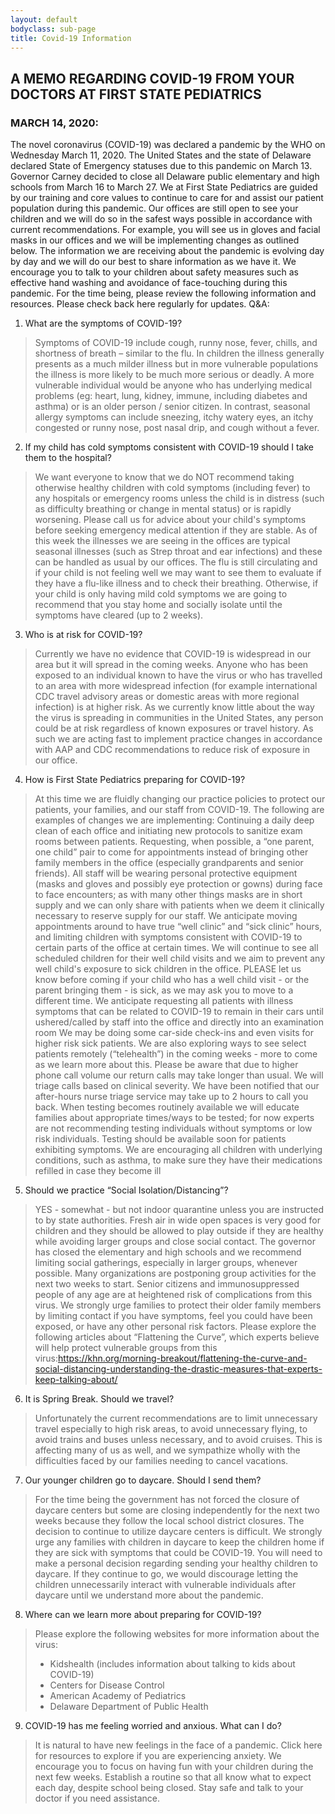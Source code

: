 ```yaml
---
layout: default
bodyclass: sub-page
title: Covid-19 Information
---
```


## A MEMO REGARDING COVID-19 FROM YOUR DOCTORS AT FIRST STATE PEDIATRICS
### MARCH 14, 2020:

The novel coronavirus (COVID-19) was declared a pandemic by the WHO on Wednesday March 11, 2020. The United States and the state of Delaware declared State of Emergency statuses due to this pandemic on March 13. Governor Carney decided to close all Delaware public elementary and high schools from March 16 to March 27.
We at First State Pediatrics are guided by our training and core values to continue to care for and assist our patient population during this pandemic. Our offices are still open to see your children and we will do so in the safest ways possible in accordance with current recommendations. For example, you will see us in gloves and facial masks in our offices and we will be implementing changes as outlined below.
The information we are receiving about the pandemic is evolving day by day and we will do our best to share information as we have it. We encourage you to talk to your children about safety measures such as effective hand washing and avoidance of face-touching during this pandemic. For the time being, please review the following information and resources. Please check back here regularly for updates.
Q&A:
1. What are the symptoms of COVID-19?
> Symptoms of COVID-19 include cough, runny nose, fever, chills, and shortness of breath – similar to the flu. In children the illness generally presents as a much milder illness but in more vulnerable populations the illness is more likely to be much more serious or deadly. A more vulnerable individual would be anyone who has underlying medical problems (eg: heart, lung, kidney, immune, including diabetes and asthma) or is an older person / senior citizen. In contrast, seasonal allergy symptoms can include sneezing, itchy watery eyes, an itchy congested or runny nose, post nasal drip, and cough without a fever.

2. If my child has cold symptoms consistent with COVID-19 should I take them to the hospital?
> We want everyone to know that we do NOT recommend taking otherwise healthy children with cold symptoms (including fever) to any hospitals or emergency rooms unless the child is in distress (such as difficulty breathing or change in mental status) or is rapidly worsening. Please call us for advice about your child's symptoms before seeking emergency medical attention if they are stable. As of this week the illnesses we are seeing in the offices are typical seasonal illnesses (such as Strep throat and ear infections) and these can be handled as usual by our offices. The flu is still circulating and if your child is not feeling well we may want to see them to evaluate if they have a flu-like illness and to check their breathing. Otherwise, if your child is only having mild cold symptoms we are going to recommend that you stay home and socially isolate until the symptoms have cleared (up to 2 weeks).

3. Who is at risk for COVID-19?
> Currently we have no evidence that COVID-19 is widespread in our area but it will spread in the coming weeks. Anyone who has been exposed to an individual known to have the virus or who has travelled to an area with more widespread infection (for example international CDC travel advisory areas or domestic areas with more regional infection) is at higher risk. As we currently know little about the way the virus is spreading in communities in the United States, any person could be at risk regardless of known exposures or travel history. As such we are acting fast to implement practice changes in accordance with AAP and CDC recommendations to reduce risk of exposure in our office.

4. How is First State Pediatrics preparing for COVID-19?
> At this time we are fluidly changing our practice policies to protect our patients, your families, and our staff from COVID-19. The following are examples of changes we are implementing:
Continuing a daily deep clean of each office and initiating new protocols to sanitize exam rooms between patients.
Requesting, when possible, a “one parent, one child” pair to come for appointments instead of bringing other family members in the office (especially grandparents and senior friends).
All staff will be wearing personal protective equipment (masks and gloves and possibly eye protection or gowns) during face to face encounters; as with many other things masks are in short supply and we can only share with patients when we deem it clinically necessary to reserve supply for our staff.
We anticipate moving appointments around to have true “well clinic” and “sick clinic” hours, and limiting children with symptoms consistent with COVID-19 to certain parts of the office at certain times.
We will continue to see all scheduled children for their well child visits and we aim to prevent any well child's exposure to sick children in the office. PLEASE let us know before coming if your child who has a well child visit - or the parent bringing them - is sick, as we may ask you to move to a different time.
We anticipate requesting all patients with illness symptoms that can be related to COVID-19 to remain in their cars until ushered/called by staff into the office and directly into an examination room
We may be doing some car-side check-ins and even visits for higher risk sick patients.
We are also exploring ways to see select patients remotely (“telehealth”) in the coming weeks - more to come as we learn more about this.
Please be aware that due to higher phone call volume our return calls may take longer than usual. We will triage calls based on clinical severity. We have been notified that our after-hours nurse triage service may take up to 2 hours to call you back.
When testing becomes routinely available we will educate families about appropriate times/ways to be tested; for now experts are not recommending testing individuals without symptoms or low risk individuals. Testing should be available soon for patients exhibiting symptoms.
We are encouraging all children with underlying conditions, such as asthma, to make sure they have their medications refilled in case they become ill

5. Should we practice “Social Isolation/Distancing”?
> YES - somewhat - but not indoor quarantine unless you are instructed to by state authorities. Fresh air in wide open spaces is very good for children and they should be allowed to play outside if they are healthy while avoiding larger groups and close social contact. The governor has closed the elementary and high schools and we recommend limiting social gatherings, especially in larger groups, whenever possible. Many organizations are postponing group activities for the next two weeks to start. Senior citizens and immunosuppressed people of any age are at heightened risk of complications from this virus. We strongly urge families to protect their older family members by limiting contact if you have symptoms, feel you could have been exposed, or have any other personal risk factors. Please explore the following articles about “Flattening the Curve”, which experts believe will help protect vulnerable groups from this virus:https://khn.org/morning-breakout/flattening-the-curve-and-social-distancing-understanding-the-drastic-measures-that-experts-keep-talking-about/

6. It is Spring Break. Should we travel?
> Unfortunately the current recommendations are to limit unnecessary travel especially to high risk areas, to avoid unnecessary flying, to avoid trains and buses unless necessary, and to avoid cruises. This is affecting many of us as well, and we sympathize wholly with the difficulties faced by our families needing to cancel vacations.

7. Our younger children go to daycare. Should I send them?
> For the time being the government has not forced the closure of daycare centers but some are closing independently for the next two weeks because they follow the local school district closures. The decision to continue to utilize daycare centers is difficult. We strongly urge any families with children in daycare to keep the children home if they are sick with symptoms that could be COVID-19. You will need to make a personal decision regarding sending your healthy children to daycare. If they continue to go, we would discourage letting the children unnecessarily interact with vulnerable individuals after daycare until we understand more about the pandemic.

8. Where can we learn more about preparing for COVID-19?
> Please explore the following websites for more information about the virus:
>  - Kidshealth (includes information about talking to kids about COVID-19)
>  - Centers for Disease Control
>  - American Academy of Pediatrics 
>  - Delaware Department of Public Health

9. COVID-19 has me feeling worried and anxious. What can I do?
> It is natural to have new feelings in the face of a pandemic. Click here for resources to explore if you are experiencing anxiety.  We encourage you to focus on having fun with your children during the next few weeks. Establish a routine so that all know what to expect each day, despite school being closed.  Stay safe and talk to your doctor if you need assistance. 




